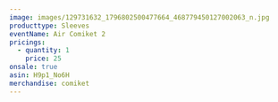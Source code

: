 ```yaml
---
image: images/129731632_1796802500477664_468779450127002063_n.jpg
producttype: Sleeves
eventName: Air Comiket 2
pricings:
  - quantity: 1
    price: 25
onsale: true
asin: H9p1_No6H
merchandise: comiket
---
```

